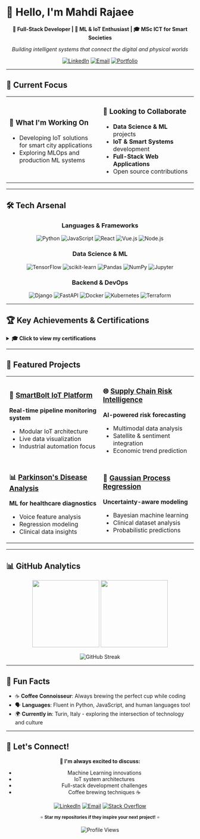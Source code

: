 # 👋 Hello, I'm Mahdi Rajaee

<div align="center">

**🚀 Full-Stack Developer | 🤖 ML & IoT Enthusiast | 🎓 MSc ICT for Smart Societies**

*Building intelligent systems that connect the digital and physical worlds*

[![LinkedIn](https://img.shields.io/badge/LinkedIn-Connect-0A66C2?style=for-the-badge&logo=linkedin)](https://www.linkedin.com/in/mahdi-rajaee-a815a086/)
[![Email](https://img.shields.io/badge/Email-Contact-D14836?style=for-the-badge&logo=gmail)](mailto:your.email@example.com)
[![Portfolio](https://img.shields.io/badge/Portfolio-Visit-FF6B6B?style=for-the-badge&logo=firefox)](https://your-portfolio.com)

</div>

---

## 🎯 Current Focus

<table>
<tr>
<td width="50%">

### 🔭 **What I'm Working On**
- Developing IoT solutions for smart city applications
- Exploring MLOps and production ML systems

</td>
<td width="50%">

### 🤝 **Looking to Collaborate**
- **Data Science & ML** projects
- **IoT & Smart Systems** development
- **Full-Stack Web Applications**
- Open source contributions

</td>
</tr>
</table>

---

## 🛠️ Tech Arsenal

<div align="center">

### **Languages & Frameworks**
![Python](https://img.shields.io/badge/Python-3776AB?style=for-the-badge&logo=python&logoColor=white)
![JavaScript](https://img.shields.io/badge/JavaScript-F7DF1E?style=for-the-badge&logo=javascript&logoColor=black)
![React](https://img.shields.io/badge/React-20232A?style=for-the-badge&logo=react&logoColor=61DAFB)
![Vue.js](https://img.shields.io/badge/Vue.js-4FC08D?style=for-the-badge&logo=vue.js&logoColor=white)
![Node.js](https://img.shields.io/badge/Node.js-339933?style=for-the-badge&logo=node.js&logoColor=white)

### **Data Science & ML**
![TensorFlow](https://img.shields.io/badge/TensorFlow-FF6F00?style=for-the-badge&logo=tensorflow&logoColor=white)
![scikit-learn](https://img.shields.io/badge/scikit--learn-F7931E?style=for-the-badge&logo=scikit-learn&logoColor=white)
![Pandas](https://img.shields.io/badge/Pandas-150458?style=for-the-badge&logo=pandas&logoColor=white)
![NumPy](https://img.shields.io/badge/NumPy-013243?style=for-the-badge&logo=numpy&logoColor=white)
![Jupyter](https://img.shields.io/badge/Jupyter-F37626?style=for-the-badge&logo=jupyter&logoColor=white)

### **Backend & DevOps**
![Django](https://img.shields.io/badge/Django-092E20?style=for-the-badge&logo=django&logoColor=white)
![FastAPI](https://img.shields.io/badge/FastAPI-009688?style=for-the-badge&logo=fastapi&logoColor=white)
![Docker](https://img.shields.io/badge/Docker-2496ED?style=for-the-badge&logo=docker&logoColor=white)
![Kubernetes](https://img.shields.io/badge/Kubernetes-326CE5?style=for-the-badge&logo=kubernetes&logoColor=white)
![Terraform](https://img.shields.io/badge/Terraform-623CE4?style=for-the-badge&logo=terraform&logoColor=white)

</div>

---

## 🏆 Key Achievements & Certifications

<details>
<summary><b>🎓 Click to view my certifications</b></summary>

<br>

### **🔬 Data Science & ML**
- **AI Fundamentals** - DataCamp (Aug 2024)
- **End-to-End Machine Learning** - DataCamp (Aug 2024)
- **Unsupervised Learning in Python** - DataCamp (Aug 2024)
- **Supervised Learning with scikit-learn** - DataCamp (Jun 2024)
- **MLOps Concepts** - DataCamp (Aug 2024)

### **🌐 Professional Development**
- **Google IT Support Specialist** - Coursera (Jun 2022)
- **Google UX Design Specialist** - Coursera (Mar 2022)
- **IT Security: Defense against Digital Dark Arts** - Coursera (Jun 2022)

### **💾 Database & Systems**
- **Microsoft SQL Server Administration** (Jul 2015)
- **Database Solutions Design** (Jul 2015)

</details>

---

## 🚀 Featured Projects

<div align="center">

<table>
<tr>
<td width="50%">

### 🔧 [SmartBolt IoT Platform](https://github.com/mahdirajaee/SmartBolt_IOT_Platform)
**Real-time pipeline monitoring system**
- Modular IoT architecture
- Live data visualization
- Industrial automation focus

</td>
<td width="50%">

### 🌐 [Supply Chain Risk Intelligence](https://github.com/mahdirajaee/Multimodal-Supply-Chain-Risk-Intelligence)
**AI-powered risk forecasting**
- Multimodal data analysis
- Satellite & sentiment integration
- Economic trend prediction

</td>
</tr>
<tr>
<td width="50%">

### 📊 [Parkinson's Disease Analysis](https://github.com/mahdirajaee/Parkinson-Regression-Analysis)
**ML for healthcare diagnostics**
- Voice feature analysis
- Regression modeling
- Clinical data insights

</td>
<td width="50%">

### 🔬 [Gaussian Process Regression](https://github.com/mahdirajaee/Gaussian-Process-Regression)
**Uncertainty-aware modeling**
- Bayesian machine learning
- Clinical dataset analysis
- Probabilistic predictions

</td>
</tr>
</table>

</div>

---

## 📊 GitHub Analytics

<div align="center">

<img height="180em" src="https://github-readme-stats.vercel.app/api?username=mahdirajaee&show_icons=true&theme=radical&include_all_commits=true&count_private=true"/>
<img height="180em" src="https://github-readme-stats.vercel.app/api/top-langs/?username=mahdirajaee&layout=compact&langs_count=8&theme=radical"/>

</div>

<div align="center">

![GitHub Streak](https://github-readme-streak-stats.herokuapp.com/?user=mahdirajaee&theme=radical)

</div>

---

## 💭 Fun Facts

- ☕ **Coffee Connoisseur**: Always brewing the perfect cup while coding
- 🗣️ **Languages**: Fluent in Python, JavaScript, and human languages too!
- 🌍 **Currently in**: Turin, Italy - exploring the intersection of technology and culture

---

## 🤝 Let's Connect!

<div align="center">

**💬 I'm always excited to discuss:**
- Machine Learning innovations
- IoT system architectures  
- Full-stack development challenges
- Coffee brewing techniques ☕

[![LinkedIn](https://img.shields.io/badge/LinkedIn-Professional%20Network-0A66C2?style=for-the-badge&logo=linkedin)](https://www.linkedin.com/in/mahdi-rajaee-a815a086/)
[![Email](https://img.shields.io/badge/Email-Direct%20Contact-D14836?style=for-the-badge&logo=gmail)](mailto:your.email@example.com)
[![Stack Overflow](https://img.shields.io/badge/Stack%20Overflow-Community-FE7A16?style=for-the-badge&logo=stack-overflow)](https://stackoverflow.com/users/YOUR_USERID/)

<sub>⭐ **Star my repositories if they inspire your next project!** ⭐</sub>

![Profile Views](https://komarev.com/ghpvc/?username=mahdirajaee&color=blueviolet&style=for-the-badge)

</div>

